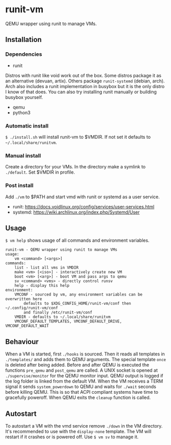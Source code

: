 # runit-vm
QEMU wrapper using runit to manage VMs.
## Installation
### Dependencies
- runit

Distros with runit like void work out of the box.
Some distros package it as an alternative (devuan, artix).
Others package `runit-systemd` (debian, arch).
Arch also includes a runit implementation in busybox but it is the only distro I know of that does.
You can also try installing runit manually or building busybox yourself.
- qemu
- python3
### Automatic install
`$ ./install.sh` will install runit-vm to $VMDIR.
If not set it defaults to `~/.local/share/runitvm`.
### Manual install
Create a directory for your VMs.
In the directory make a symlink to `./default`.
Set $VMDIR in profile.
### Post install
Add `./vm` to $PATH and start vmd with runit or systemd as a user service.
- runit: <https://docs.voidlinux.org/config/services/user-services.html>
- systemd: <https://wiki.archlinux.org/index.php/Systemd/User>
## Usage
`$ vm help` shows usage of all commands and environment variables.
```
runit-vm - QEMU wrapper using runit to manage VMs
usage:
	vm <command> [<args>]
commands:
	list - list all vms in VMDIR
	make <vm> [<iso>] - interactively create new VM
	boot <vm> [<arg>] - boot VM and pass args to qemu
	sv <command> <vms> - directly control runsv
	help - display this help
environment:
	VMCONF - sourced by vm, any environment variables can be overwritten here
		defaults to $XDG_CONFIG_HOME/runit-vm/conf then ~/.config/runit-vm/conf
		and finally /etc/runit-vm/conf
	VMDIR - defaults to ~/.local/share/runitvm
	VMCONF_DEFAULT_TEMPLATES, VMCONF_DEFAULT_DRIVE, VMCONF_DEFAULT_WAIT
```
## Behaviour
When a VM is started, first `./hooks` is sourced.
Then it reads all templates in `./templates/` and adds them to QEMU arguments.
The special template `once` is deleted after being added.
Before and after QEMU is executed the functions `pre_qemu` and `post_qemu` are called.
A UNIX socket is opened at `./supervise/monitor` for the QEMU monitor input.
QEMU output is logged if the log folder is linked from the default VM.
When the VM receives a TERM signal it sends `system_powerdown` to QEMU and waits for `./wait` seconds before killing QEMU.
This is so that ACPI compliant systems have time to gracefully poweroff.
When QEMU exits the `cleanup` function is called.
## Autostart
To autostart a VM with the vmd service remove `./down` in the VM directory.
It's recommended to use with the `display-none` template.
The VM will restart if it crashes or is powered off.
Use `$ vm sv` to manage it.
